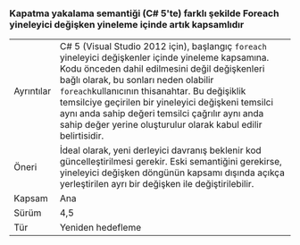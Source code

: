 ### <a name="foreach-iterator-variable-is-now-scoped-within-the-iteration-so-closure-capturing-semantics-are-different-in-c5"></a>Kapatma yakalama semantiği (C# 5'te) farklı şekilde Foreach yineleyici değişken yineleme içinde artık kapsamlıdır

|   |   |
|---|---|
|Ayrıntılar|C# 5 (Visual Studio 2012 için), başlangıç <code>foreach</code> yineleyici değişkenler içinde yineleme kapsamına. Kodu önceden dahil edilmesini değil değişkenleri bağlı olarak, bu sonları neden olabilir <code>foreach</code>kullanıcının thisanahtar. Bu değişiklik temsilciye geçirilen bir yineleyici değişkeni temsilci aynı anda sahip değeri temsilci çağrılır aynı anda sahip değer yerine oluşturulur olarak kabul edilir belirtisidir.|
|Öneri|İdeal olarak, yeni derleyici davranış beklenir kod güncelleştirilmesi gerekir. Eski semantiğini gerekirse, yineleyici değişken döngünün kapsamı dışında açıkça yerleştirilen ayrı bir değişken ile değiştirilebilir.|
|Kapsam|Ana|
|Sürüm|4,5|
|Tür|Yeniden hedefleme|

